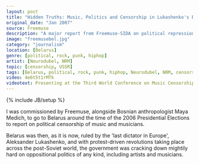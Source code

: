 ```yaml
---
layout: post
title: "Hidden Truths: Music, Politics and Censorship in Lukashenko's Belarus"
original_date: "Jan 2007"
source: Freemuse
description: "A major report from Freemuse-SIDA on political repression of musicians in Belarus"
image: "freemusebel.jpg"
category: "journalism"
location: [Belarus]
genre: [political, rock, punk, hiphop]
artist: [Neurodubel, NRM]
topic: [censorship, USSR]
tags: [Belarus, political, rock, punk, hiphop, Neurodubel, NRM, censorship, USSR, street activism, propaganda]
video: 4e6t5t1rMTk
videotext: Presenting at the Third World Conference on Music Censorship, Istanbul, 25th-26th Nov 2006
---
```

{% include JB/setup %}

I was commissioned by Freemuse, alongside Bosnian anthropologist Maya Medich, to go to Belarus around the time of the 2006 Presidential Elections to report on political censorship of music and musicians. 

Belarus was then, as it is now, ruled by the 'last dictator in Europe', Aleksander Lukashenko, and with protest-driven revolutions taking place across the post-Soviet world, the government was cracking down mightily hard on oppositional politics of any kind, including artists and musicians.




